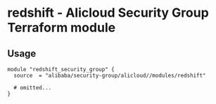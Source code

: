 # redshift - Alicloud Security Group Terraform module

## Usage

```hcl
module "redshift_security_group" {
  source  = "alibaba/security-group/alicloud//modules/redshift"

  # omitted...
}
```

<!-- BEGINNING OF PRE-COMMIT-TERRAFORM DOCS HOOK -->
<!-- END OF PRE-COMMIT-TERRAFORM DOCS HOOK -->
